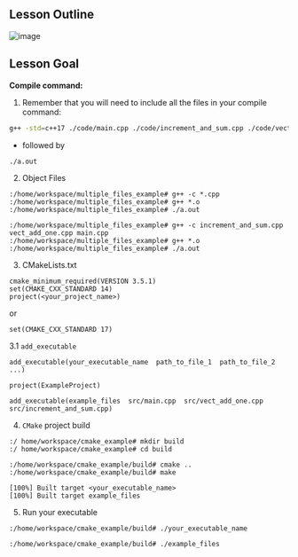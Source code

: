 ## Lesson Outline

![image](https://user-images.githubusercontent.com/20908007/167433863-e0d81e54-6937-4320-91ac-dabd913d2098.png)


## Lesson Goal 

**Compile command:**

1. Remember that you will need to include all the files in your compile command:

```bash
g++ -std=c++17 ./code/main.cpp ./code/increment_and_sum.cpp ./code/vect_add_one.cpp
```

 *  followed by

```bash
./a.out
```
2. Object Files

```
:/home/workspace/multiple_files_example# g++ -c *.cpp
:/home/workspace/multiple_files_example# g++ *.o
:/home/workspace/multiple_files_example# ./a.out
```
```
:/home/workspace/multiple_files_example# g++ -c increment_and_sum.cpp vect_add_one.cpp main.cpp
:/home/workspace/multiple_files_example# g++ *.o
:/home/workspace/multiple_files_example# ./a.out
```

3. CMakeLists.txt

```
cmake_minimum_required(VERSION 3.5.1)
set(CMAKE_CXX_STANDARD 14)
project(<your_project_name>)
```
or 
```
set(CMAKE_CXX_STANDARD 17)
```

3.1 `add_executable`
```
add_executable(your_executable_name  path_to_file_1  path_to_file_2 ...)
```

```
project(ExampleProject)

add_executable(example_files  src/main.cpp  src/vect_add_one.cpp  src/increment_and_sum.cpp)
```

4. `CMake` project build 
```
:/ home/workspace/cmake_example# mkdir build
:/ home/workspace/cmake_example# cd build
```

```
:/home/workspace/cmake_example/build# cmake ..
:/home/workspace/cmake_example/build# make

[100%] Built target <your_executable_name>
[100%] Built target example_files
```

5. Run your executable
```
:/home/workspace/cmake_example/build# ./your_executable_name
```
```
:/home/workspace/cmake_example/build# ./example_files
```





